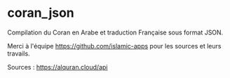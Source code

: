 ﻿# coran_json
 
Compilation du Coran en Arabe et traduction Française sous format JSON.

Merci à l'équipe https://github.com/islamic-apps pour les sources et leurs travails.

Sources : https://alquran.cloud/api
